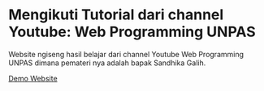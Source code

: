 # Mengikuti Tutorial dari channel Youtube: Web Programming UNPAS

Website ngiseng hasil belajar dari channel Youtube Web Programming UNPAS dimana pemateri nya adalah bapak Sandhika Galih.

<a href="https://mfebriann.github.io/Web-sederhana2/"> Demo Website </a>
